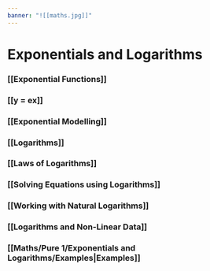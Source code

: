 ```yaml
---
banner: "![[maths.jpg]]"
---
```

# Exponentials and Logarithms

### [[Exponential Functions]]

### [[y = ex]]

### [[Exponential Modelling]]

### [[Logarithms]]

### [[Laws of Logarithms]]

### [[Solving Equations using Logarithms]]

### [[Working with Natural Logarithms]]

### [[Logarithms and Non-Linear Data]]

### [[Maths/Pure 1/Exponentials and Logarithms/Examples|Examples]]
